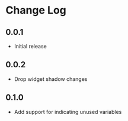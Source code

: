# Change Log

## 0.0.1

- Initial release

## 0.0.2

- Drop widget shadow changes

## 0.1.0

- Add support for indicating unused variables
